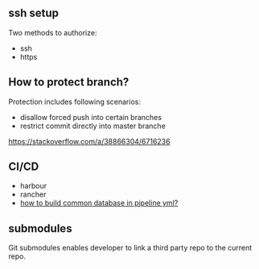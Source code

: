 ## ssh setup
Two methods to authorize:
- ssh
- https


## How to protect branch?
Protection includes following scenarios:
- disallow forced push into certain branches
- restrict commit directly into master branche

https://stackoverflow.com/a/38866304/6716236



## CI/CD
- harbour
- rancher
- [how to build common database in pipeline yml?](https://confluence.atlassian.com/bitbucket/how-to-run-common-databases-in-bitbucket-pipelines-891130454.html
)

## submodules
Git submodules enables developer to link a third party repo to the current repo.